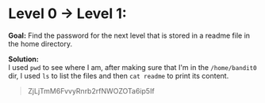 # Level 0 → Level 1:  

**Goal:** 
Find the password for the next level that is stored in a readme file in the home directory.
 
**Solution:**  
I used `pwd` to see where I am, after making sure that I'm in the `/home/bandit0` dir, I used `ls` to list the files and then `cat readme` to print its content.
>ZjLjTmM6FvvyRnrb2rfNWOZOTa6ip5If